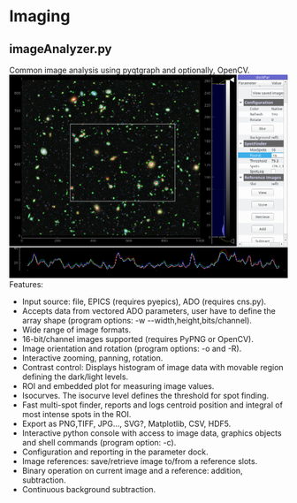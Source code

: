 # Imaging
## imageAnalyzer.py
Common image analysis using pyqtgraph and optionally, OpenCV.
![](Screenshot.png)
Features:
- Input source: file, EPICS (requires pyepics), ADO (requires cns.py).
- Accepts data from vectored ADO parameters, user have to define the array shape (program options: -w --width,height,bits/channel).
- Wide range of image formats.
- 16-bit/channel images supported (requires PyPNG or OpenCV).
- Image orientation and rotation (program options: -o and -R).
- Interactive zooming, panning, rotation.
- Contrast control: Displays histogram of image data with movable region defining the dark/light levels.
- ROI and embedded plot for measuring image values.
- Isocurves. The isocurve level defines the threshold for spot finding.
- Fast multi-spot finder, reports and logs centroid position and integral of most intense spots in the ROI.
- Export as PNG,TIFF, JPG..., SVG?, Matplotlib, CSV, HDF5.
- Interactive python console with access to image data, graphics objects and shell commands (program option: -c).
- Configuration and reporting in the parameter dock.
- Image references: save/retrieve image to/from a reference slots.
- Binary operation on current image and a reference: addition, subtraction.
- Continuous background subtraction.
